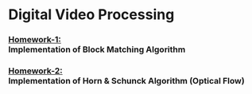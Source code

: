 # Digital Video Processing 
### [Homework-1:](https://001honi.github.io/repos/video-processing/block-matching/report.html) <br>Implementation of Block Matching Algorithm

### [Homework-2:](https://001honi.github.io/repos/video-processing/optical-flow/report.html) <br>Implementation of Horn & Schunck Algorithm (Optical Flow)

